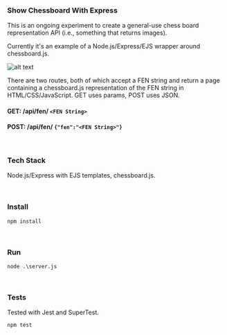 ### Show Chessboard With Express

This is an ongoing experiment to create a general-use chess board representation API (i.e., something that returns images).

Currently it's an example of a Node.js/Express/EJS wrapper around chessboard.js.

![alt text](https://github.com/healeycodes/show-chessboard-with-express/blob/master/public/img/example-board.png "chessboard.js")

There are two routes, both of which accept a FEN string and return a page containing a chessboard.js representation of the FEN string in HTML/CSS/JavaScript. GET uses params, POST uses JSON.

#### GET: /api/fen/ `<FEN String>`

#### POST: /api/fen/ `{"fen":"<FEN String>"}`

&nbsp;

### Tech Stack
Node.js/Express with EJS templates, chessboard.js.

&nbsp;

### Install

```npm install```

&nbsp;

### Run

```node .\server.js```

&nbsp;

### Tests

Tested with Jest and SuperTest.

```npm test```
